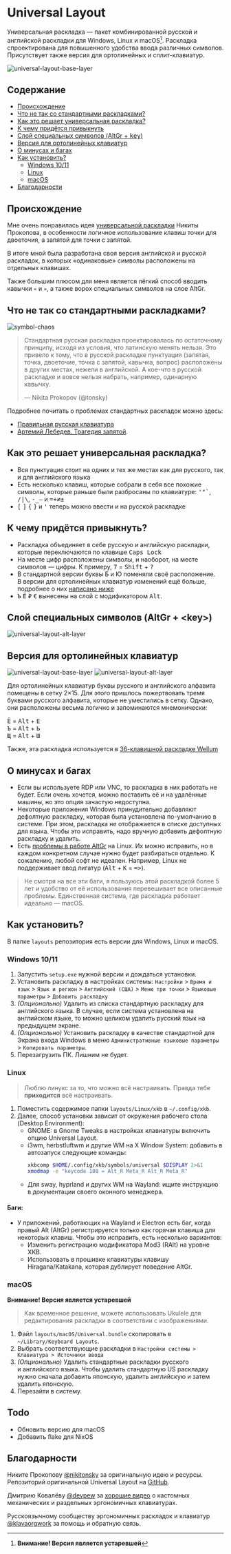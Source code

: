 # Universal Layout

Универсальная раскладка — пакет комбинированной русской и английской раскладки для Windows, Linux и macOS[^old-version]. Раскладка спроектирована для повышенного удобства ввода различных символов. Присутствует также версия для ортолинейных и сплит-клавиатур.

![universal-layout-base-layer](./images/universal-layout-base-layer.jpg)

## Содержание

- [Происхождение](#происхождение)
- [Что не так со стандартными раскладками?](#что-не-так-со-стандартными-раскладками)
- [Как это решает универсальная раскладка?](#как-это-решает-универсальная-раскладка)
- [К чему придётся привыкнуть](#к-чему-придётся-привыкнуть)
- [Слой специальных символов (AltGr + <kbd>key</kbd>)](#слой-специальных-символов-altgr--key)
- [Версия для ортолинейных клавиатур](#версия-для-ортолинейных-клавиатур)
- [О минусах и багах](#о-минусах-и-багах)
- [Как установить?](#как-установить)
  - [Windows 10/11](#windows-1011)
  - [Linux](#linux)
  - [macOS](#macos)
- [Благодарности](#благодарности)

## Происхождение

Мне очень понравилась идея [универсальной раскладки](https://tonsky.livejournal.com/318571.html) Никиты Прокопова, в особенности логичное использование клавиш точки для двоеточия, а запятой для точки с запятой.

В итоге мной была разработана своя версия английской и русской раскладок, в которых «одинаковые» символы расположены на отдельных клавишах.

Также большим плюсом для меня является лёгкий способ вводить кавычки `«` и `»`, а также ворох специальных символов на слое AltGr.

## Что не так со стандартными раскладками?

![symbol-chaos](./images/symbol-chaos.png)

> Стандартная русская раскладка проектировалась по остаточному принципу, исходя из условия, что латинскую менять нельзя. Это привело к тому, что в русской раскладке пунктуация (запятая, точка, двоеточие, точка с запятой, кавычка, вопрос) расположены в других местах, нежели в английской. А кое-что в русской раскладке и вовсе нельзя набрать, например, одинарную кавычку.
>
> — Nikita Prokopov (@tonsky)

Подробнее почитать о проблемах стандартных раскладок можно здесь:

- [Правильная русская клавиатура](https://tonsky.livejournal.com/318571.html)
- [Артемий Лебедев. Трагедия запятой](https://www.artlebedev.ru/kovodstvo/sections/105/).

## Как это решает универсальная раскладка?

- Вся пунктуация стоит на одних и тех же местах как для русского, так и для английского языка
- Есть несколько клавиш, которые собрали в себя все похожие символы, которые раньше были разбросаны по клавиатуре: <kbd>'"`</kbd>, <kbd>/|\\</kbd>, <kbd>-\_—</kbd> и <kbd>=+≠±</kbd>
- <kbd>[</kbd> <kbd>]</kbd> <kbd>{</kbd> <kbd>}</kbd> и <kbd>'</kbd> теперь можно ввести и на русской раскладке

## К чему придётся привыкнуть?

- Раскладка объединяет в себе русскую и английскую раскладки, которые переключаются по клавише <kbd>Caps Lock</kbd>
- На месте цифр расположены символы, и наоборот, на месте символов — цифры. К примеру, <kbd>7</kbd> = <kbd>Shift</kbd> + <kbd>?</kbd>
- В стандартной версии буквы Б и Ю поменяли своё расположение. В версии для ортолинейных клавиатур изменений ещё больше, подробнее о них [написано ниже](#версия-для-ортолинейных-клавиатур)
- <kbd>Ъ</kbd> <kbd>Ё</kbd> <kbd>₽</kbd> <kbd>€</kbd> вынесены на слой с модификатором <kbd>Alt</kbd>.

## Слой специальных символов (AltGr + \<key\>)

![universal-layout-alt-layer](./images/universal-layout-alt-layer.jpg)

## Версия для ортолинейных клавиатур

![universal-layout-base-layer](./images/universal-layout-ortho-base-layer.jpg)
![universal-layout-alt-layer](./images/universal-layout-ortho-alt-layer.jpg)

Для ортолинейных клавиатур буквы русского и английского алфавита помещены в сетку 2×15. Для этого пришлось пожертвовать тремя буквами русского алфавита, которые не уместились в сетку. Однако, они расположены весьма логично и запоминаются мнемонически:

<kbd>Ё</kbd> = <kbd>Alt</kbd> + <kbd>Е</kbd> <br>
<kbd>Ъ</kbd> = <kbd>Alt</kbd> + <kbd>Ь</kbd> <br>
<kbd>Щ</kbd> = <kbd>Alt</kbd> + <kbd>Ш</kbd> <br>

Также, эта раскладка используется в [36-клавишной раскладке Wellum](https://github.com/braindefender/wellum/blob/master/README_RU.md)

## О минусах и багах

- Если вы используете RDP или VNC, то раскладка в них работать не будет. Если очень хочется, можно поставить её и на удалённые машины, но это опция зачастую недоступна.
- Некоторые приложения Windows принудительно добавляют дефолтную раскладку, которая была установлена по-умолчанию в системе. При этом, раскладка не отображается в списке доступных для языка. Чтобы это исправить, надо вручную добавить дефолтную раскладку и удалить.
- Есть [проблемы в работе AltGr](#баги) на Linux. Их можно исправить, но в каждом конкретном случае нужно будет разбираться отдельно. К сожалению, любой софт не идеален. Например, Linux не поддерживает ввод лигатур (<kbd>Alt</kbd> + <kbd>K</kbd> = <kbd>=></kbd>).

> Не смотря на все эти баги, я пользуюсь этой раскладкой более 5 лет и удобство от её использования перевешивает все описанные проблемы. Единственная система, где раскладка работает идеально — macOS.

## Как установить?

В папке `layouts` репозитория есть версии для Windows, Linux и macOS.

### Windows 10/11

1. Запустить `setup.exe` нужной версии и дождаться установки.
2. Установить раскладку в настройках системы: `Настройки` > `Время и язык` > `Язык и регион` > `Английский (США)` > `Меню три точки` > `Языковые параметры` > `Добавить раскладку`
3. _(Опционально)_ Удалить из списка стандартную раскладку для английского языка. В случае, если система установлена на английском языке, то можно целиком удалить русский язык на предыдущем экране.
4. _(Опционально)_ Установить раскладку в качестве стандартной для Экрана входа Windows в меню `Административные языковые параметры` > `Копировать параметры`.
5. Перезагрузить ПК. Лишним не будет.

### Linux

> Люблю линукс за то, что можно всё настраивать. Правда тебе **приходится** всё настраивать.

1. Поместить содержимое папки `layouts/Linux/xkb` в `~/.config/xkb`.
2. Далее, способ установки зависит от окружения рабочего стола (Desktop Environment):
   - GNOME: в Gnome Tweaks в настройках клавиатуры включить опцию Universal Layout.
   - i3wm, herbstluftwm и другие WM на X Window System: добавить в автозапуск следующие команды:
     ```sh
     xkbcomp $HOME/.config/xkb/symbols/universal $DISPLAY 2>&1
     xmodmap -e "keycode 108 = Alt_R Meta_R Alt_R Meta_R"
     ```
   - Для sway, hyprland и других WM на Wayland: ищите инструкцию в документации своего оконного менеджера.

#### **Баги:**

- У приложений, работающих на Wayland и Electron есть баг, когда правый Alt (AltGr) регистрируется только как горячая клавиша для некоторых клавиш. Чтобы это исправить, есть несколько вариантов:
  - Изменить регистрацию модификатора Mod3 (RAlt) на уровне XKB.
  - Использовать в прошивке клавиатуры клавишу Hiragana/Katakana, которая дублирует поведение AltGr.

### macOS

**Внимание! Версия является устаревшей**

> Как временное решение, можете использовать Ukulele для редактирования раскладки в соответствии с изображениями.

1. Файл `layouts/macOS/Universal.bundle` скопировать в `~/Library/Keyboard Layouts`.
2. Выбрать соответствующие раскладки в `Настройки системы > Клавиатура > Источники ввода`
3. _(Опционально)_ Удалить стандартные раскладки русского и английского языка. Чтобы удалить стандартную US раскладку нужно сначала добавить японскую, удалить английскую и затем удалить японскую.
4. Перезайти в систему.

## Todo

- Обновить версию для macOS
- Добавить flake для NixOS

## Благодарности

Никите Прокопову [@nikitonsky](https://twitter.com/nikitonsky) за оригинальную идею и ресурсы. Репозиторий оригинальной Universal Layout на [GitHub](https://github.com/tonsky/Universal-Layout/).

Дмитрию Ковалёву [@devpew](https://devpew.com/blog/) за [хорошие видео](https://www.youtube.com/@johenews21/videos) о кастомных механических и раздельных эргономичных клавиатурах.

Русскоязычному сообществу эргономичных раскладок и клавиатур [@klavaorgwork](https://t.me/klavaorgwork) за помощь и обратную связь.

[^old-version]: **Внимание! Версия является устаревшей**
